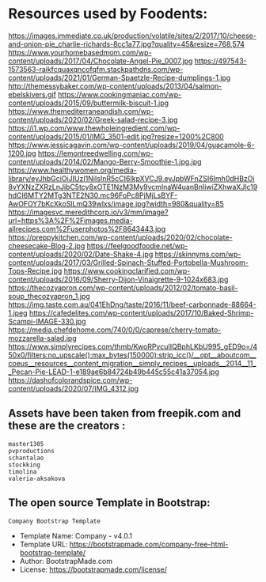 # Resources used by Foodents:
https://images.immediate.co.uk/production/volatile/sites/2/2017/10/cheese-and-onion-pie_charlie-richards-8cc1a77.jpg?quality=45&resize=768,574
https://www.yourhomebasedmom.com/wp-content/uploads/2017/04/Chocolate-Angel-Pie_0007.jpg
https://497543-1573563-raikfcquaxqncofqfm.stackpathdns.com/wp-content/uploads/2021/01/German-Spaetzle-Recipe-dumplings-1.jpg
http://themessybaker.com/wp-content/uploads/2013/04/salmon-ebelskivers.gif
https://www.cookingmaniac.com/wp-content/uploads/2015/09/buttermilk-biscuit-1.jpg
https://www.themediterraneandish.com/wp-content/uploads/2020/02/Greek-salad-recipe-3.jpg
https://i1.wp.com/www.thewholeingredient.com/wp-content/uploads/2015/01/IMG_3501-edit.jpg?resize=1200%2C800
https://www.jessicagavin.com/wp-content/uploads/2019/04/guacamole-6-1200.jpg
https://lemontreedwelling.com/wp-content/uploads/2014/02/Mango-Berry-Smoothie-1.jpg.jpg
https://www.healthywomen.org/media-library/eyJhbGciOiJIUzI1NiIsInR5cCI6IkpXVCJ9.eyJpbWFnZSI6Imh0dHBzOi8vYXNzZXRzLnJibC5tcy8xOTE1NzM3My9vcmlnaW4uanBnIiwiZXhwaXJlc19hdCI6MTY2MTg3NTE2N30.mc96FoPc8PjMjLsBYF-AwOFOY7bKcXkoSlLmQ39wlxs/image.jpg?width=980&quality=85
https://imagesvc.meredithcorp.io/v3/mm/image?url=https%3A%2F%2Fimages.media-allrecipes.com%2Fuserphotos%2F8643443.jpg
https://preppykitchen.com/wp-content/uploads/2020/02/chocolate-cheesecake-Blog-2.jpg
https://feelgoodfoodie.net/wp-content/uploads/2020/02/Date-Shake-4.jpg
https://skinnyms.com/wp-content/uploads/2017/03/Grilled-Spinach-Stuffed-Portobella-Mushroom-Tops-Recipe.jpg
https://www.cookingclarified.com/wp-content/uploads/2016/09/Sherry-Dijon-Vinaigrette-9-1024x683.jpg
https://thecozyapron.com/wp-content/uploads/2012/02/tomato-basil-soup_thecozyapron_1.jpg
https://img.taste.com.au/041EhDng/taste/2016/11/beef-carbonnade-88664-1.jpeg
https://cafedelites.com/wp-content/uploads/2017/10/Baked-Shrimp-Scampi-IMAGE-330.jpg
https://media.chefdehome.com/740/0/0/caprese/cherry-tomato-mozzarella-salad.jpg
https://www.simplyrecipes.com/thmb/KwoRPvcuIIQBphLKbU995_gED9o=/450x0/filters:no_upscale():max_bytes(150000):strip_icc()/__opt__aboutcom__coeus__resources__content_migration__simply_recipes__uploads__2014__11__Pecan-Pie-LEAD-1-e189ae6b84724b49b445c55c41a37054.jpg
https://dashofcolorandspice.com/wp-content/uploads/2020/07/IMG_4312.jpg

## Assets have been taken from freepik.com and these are the creators : 

`master1305`<br>
`pvproductions`<br>
`schantalao`<br>
`stockking`<br>
`timolina`<br>
`valeria-aksakova`<br>

## The open source Template in Bootstrap:
`Company Bootstrap Template`
* Template Name: Company - v4.0.1
* Template URL: https://bootstrapmade.com/company-free-html-bootstrap-template/
* Author: BootstrapMade.com
* License: https://bootstrapmade.com/license/
